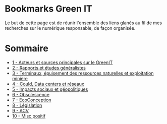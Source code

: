# Bookmarks Green IT

Le but de cette page est de réunir l'ensemble des liens glanés au fil 
de mes recherches sur le numérique responsable, de façon organisée.

# Sommaire

- [1 - Acteurs et sources principales sur le GreenIT](./pages/ACTEURS.md)
- [2 - Rapports et études généralistes](./pages/RAPPORTS.md)
- [3 - Terminaux, épuisement des ressources naturelles et exploitation minière](./pages/TERMINAUX.md)
- [4 - Could, Data centers et réseaux](./pages/CLOUD.md)
- [5 - Impacts sociaux et géopolitiques](./pages/IMPACTS_SOCIAUX.md)
- [6 - Obsolescence](./pages/OBSOLESENCE.md)
- [7 - EcoConception](./pages/ECOCONCEPTION.md)
- [8 - Législation](./pages/LEGISLATION.md)
- [9 - ACV](./pages/ACV.md)
- [10 - Misc positif](MISC_POSITIF.md)


